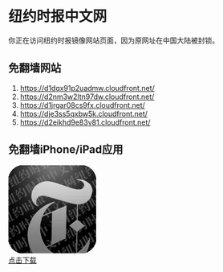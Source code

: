 <h1>纽约时报中文网</h1>
<p>你正在访问纽约时报镜像网站页面，因为原网址在中国大陆被封锁。</p>
<h2>免翻墙网站</h2>
<ol>
<li><a href="https://d1dqx91p2uadmw.cloudfront.net/" target="1">https://d1dqx91p2uadmw.cloudfront.net/</a></li>
<li><a href="https://d2nm3w2ltn97dw.cloudfront.net/" target="2">https://d2nm3w2ltn97dw.cloudfront.net/</a></li>
<li><a href="https://d1jrgar08cs9fx.cloudfront.net/" target="3">https://d1jrgar08cs9fx.cloudfront.net/</a></li>
<li><a href="https://dje3ss5qxbw5k.cloudfront.net/" target="4">https://dje3ss5qxbw5k.cloudfront.net/</a></li>
<li><a href="https://d2eikhd9e83v81.cloudfront.net/" target="5">https://d2eikhd9e83v81.cloudfront.net/</a></li>
</ol>
<h2>免翻墙iPhone/iPad应用</h2>
<p>
	<a href="https://itunes.apple.com/cn/app/niu-yue-shi-bao-zhong-wen-wang/id807498298?mt=8">
		<img src="icon175x175.jpeg" />
		<br/>点击下载
	</a>
</p>